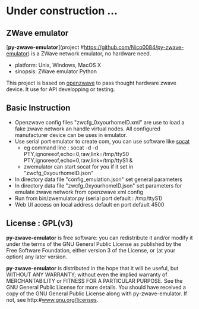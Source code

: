 Under construction ...
================

## ZWave emulator
[**py-zwave-emulator**](project #https://github.com/Nico0084/py-zwave-emulator) is a ZWave network emulator, no hardware need.
  - platform: Unix, Windows, MacOS X
  - sinopsis: ZWave emulator Python

This project is based on [openzwave](https://github.com/OpenZWave/open-zwave) to pass thought hardware zwave device. It use for API developping or testing.

## Basic Instruction
- Openzwave config files "zwcfg_0xyourhomeID.xml" are use to load a fake zwave network an handle virtual nodes. All configured manufacturer device can be uses in emulator.
- Use serial port emulator to create com, you can use software like [socat](http://www.dest-unreach.org/socat/)
     - eg command line : socat -d -d PTY,ignoreeof,echo=0,raw,link=/tmp/ttyS0 PTY,ignoreeof,echo=0,raw,link=/tmp/ttyS1 &
     - zwemulator can start socat for you if it set in "zwcfg_0xyourhomeID.json" 
- In directory data file "config_emulation.json" set general parameters
- In directory data file "zwcfg_0xyourhomeID.json" set parameters for emulate zwave network from openzwave xml config
- Run from bin/zwemulator.py (serial port default : /tmp/ttyS1)
- Web UI access on local address default en port default 4500


## License : GPL(v3)

**py-zwave-emulator** is free software: you can redistribute it and/or modify
it under the terms of the GNU General Public License as published by
the Free Software Foundation, either version 3 of the License, or
(at your option) any later version.

**py-zwave-emulator** is distributed in the hope that it will be useful,
but WITHOUT ANY WARRANTY; without even the implied warranty of
MERCHANTABILITY or FITNESS FOR A PARTICULAR PURPOSE. See the
GNU General Public License for more details.
You should have received a copy of the GNU General Public License
along with py-zwave-emulator. If not, see http:#www.gnu.org/licenses.
